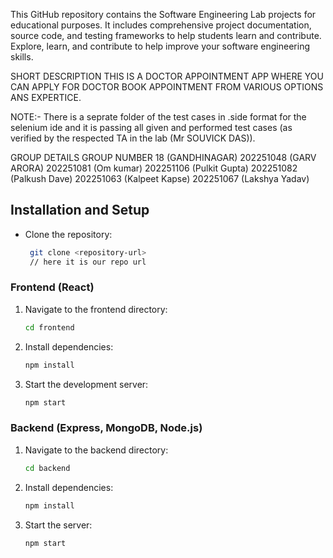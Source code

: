 This GitHub repository contains the Software Engineering Lab projects for educational purposes. It includes comprehensive project documentation, source code, and testing frameworks to help students learn and contribute. Explore, learn, and contribute to help improve your software engineering skills.

SHORT DESCRIPTION THIS IS A DOCTOR APPOINTMENT APP WHERE YOU CAN APPLY FOR DOCTOR BOOK APPOINTMENT FROM VARIOUS OPTIONS ANS EXPERTICE.

NOTE:- There is a seprate folder of the test cases in .side format for the selenium ide and it is passing all given and performed test cases (as verified by the respected TA in the lab (Mr SOUVICK DAS)).

GROUP DETAILS GROUP NUMBER 18 (GANDHINAGAR) 202251048 (GARV ARORA) 202251081 (Om kumar) 202251106 (Pulkit Gupta) 202251082 (Palkush Dave) 202251063 (Kalpeet Kapse) 202251067 (Lakshya Yadav)


## Installation and Setup

- Clone the repository:

  ```bash
   git clone <repository-url>
   // here it is our repo url
  ```

### Frontend (React)

1. Navigate to the frontend directory:
   ```bash
   cd frontend
   ```
2. Install dependencies:
   ```bash
   npm install
   ```
3. Start the development server:
   ```bash
   npm start
   ```

### Backend (Express, MongoDB, Node.js)

1. Navigate to the backend directory:
   ```bash
   cd backend
   ```
2. Install dependencies:
   ```bash
   npm install
   ```
3. Start the server:
   ```bash
   npm start
   ```
